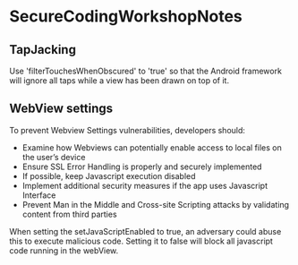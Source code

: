 # SecureCodingWorkshopNotes

## TapJacking
Use 'filterTouchesWhenObscured' to 'true' so that the Android framework will ignore all taps while a view has been drawn on top of it.

## WebView settings

To prevent Webview Settings vulnerabilities, developers should:
- Examine how Webviews can potentially enable access to local files on the user’s device
- Ensure SSL Error Handling is properly and securely implemented
- If possible, keep Javascript execution disabled
- Implement additional security measures if the app uses Javascript Interface
- Prevent Man in the Middle and Cross-site Scripting attacks by validating content from third parties

When setting the setJavaScriptEnabled to true, an adversary could abuse this to execute malicious code. Setting it to false will block all javascript code running in the webView.

